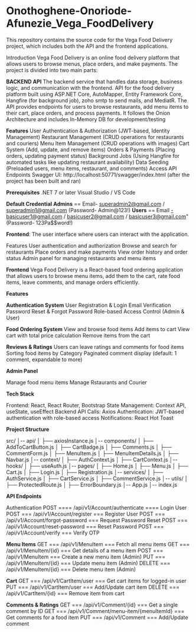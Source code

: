 # Onothoghene-Onoriode-Afunezie_Vega_FoodDelivery

This repository contains the source code for the Vega Food Delivery project, which includes both the API and the frontend applications.

Introduction
Vega Food Delivery is an online food delivery platform that allows users to browse menus, place orders, and make payments. The project is divided into two main parts:

 **BACKEND API**
 The backend service that handles data storage, business logic, and communication with the frontend. API for the food delivery platform built using ASP.NET Core, AutoMapper, Entity Framework Core, Hangfire (for background job), zoho smtp to send mails, and MediatR. The API provides endpoints for users to browse restaurants, add menu items to their cart, place orders, and process payments. It follows the Onion Architecture and includes In-Memory DB for development/testing

**Features**
User Authentication & Authorization (JWT-based, Identity Management)
Restaurant Management (CRUD operations for restaurants and couriers)
Menu Item Management (CRUD operations with images)
Cart System (Add, update, and remove items)
Orders & Payments (Placing orders, updating payment status)
Background Jobs (Using Hangfire for automated tasks like updating restaurant availability)
Data Seeding (Preloaded users, menu items, restaurant, and comments)
 Access API Endpoints
Swagger UI: http://localhost:50771/swagger/index.html (after the project has been built and ran)

**Prerequisites**
.NET 7 or later
Visual Studio / VS Code

**Default Credential**
**Admins** == Email- superadmin2@gmail.com / superadmin1@gmail.com (Password- Admin@123!)
**Users** == Email -basicuser1@gmail.com / basicuser2@gmail.com / basicuser3@gmail.com" (Password- 123Pa$$word!)


**Frontend**: The user interface where users can interact with the application.

Features
User authentication and authorization
Browse and search for restaurants
Place orders and make payments
View order history and order status
Admin panel for managing restaurants and menu items


**Frontend**
Vega Food Delivery is a React-based food ordering application that allows users to browse menu items, add them to the cart, rate food items, leave comments, and manage orders efficiently.

**Features**

**Authentication System**
User Registration & Login
Email Verification
Password Reset & Forgot Password
Role-based Access Control (Admin & User)

**Food Ordering System**
View and browse food items
Add items to cart
View cart with total price calculation
Remove items from the cart

**Reviews & Ratings**
Users can leave ratings and comments for food items
Sorting food items by Category
Paginated comment display (default: 1 comment, expandable to more)

**Admin Panel**

Manage food menu items
Manage Rstaurants and Courier

**Tech Stack**

Frontend: React, React Router, Bootstrap
State Management: Context API, useState, useEffect
Backend API Calls: Axios
Authentication: JWT-based authentication with role-based access
Notifications: React Hot Toast

**Project Structure**

src/
│-- api/
│   ├── axiosInstance.js
│-- components/
│   ├── AddToCartButton.js
│   ├── CartBadge.js
│   ├── Comments.js
│   ├── CommentForm.js
│   ├── MenuItem.js
│   ├── MenuItemDetails.js
│   ├── Navbar.js
│-- context/
│   ├── AuthContext.js
│   ├── CartContext.js
│-- hooks/
│   ├── useAuth.js
│-- pages/
│   ├── Home.js
│   ├── Menu.js
│   ├── Cart.js
│   ├── Login.js
│   ├── Registration.js
│-- services/
│   ├── AuthService.js
│   ├── CartService.js
│   ├── CommentService.js
│-- utils/
│   ├── ProtectedRoute.js
│   ├── ErrorBoundary.js
│-- App.js
│-- index.js


**API Endpoints**

Authentication
POST ==== /api/v1/Account/authenticate ==== Login User
POST === /api/v1/Account/register === Register User
POST === /api/v1/Account/forgot-password === Request Password Reset
POST === /api/v1/Account/reset-password === Reset Password
POST === /api/v1/Account/verify === Verify OTP

 **Menu Items**
GET === /api/v1/MenuItem === Fetch all menu items
GET === /api/v1/MenuItem/{id} === Get details of a menu item
POST === /api/v1/MenuItem === Create a new menu item (Admin)
PUT === /api/v1/MenuItem/{id} === Update menu item (Admin)
DELETE === /api/v1/MenuItem/{id} === Delete menu item (Admin)

**Cart**
GET === /api/v1/CartItem/user === Get cart items for logged-in user
PUT === /api/v1/CartItem/user === Add/Update cart item
DELETE === /api/v1/CartItem/{id} === Remove item from cart

 **Comments & Ratings**
GET === /api/v1/Comment/{id} === Get a single comment by ID
GET === /api/v1/Comment/menu-item/{menuItemId} === Get comments for a food item
PUT === /api/v1/Comment === Add/Update comment

